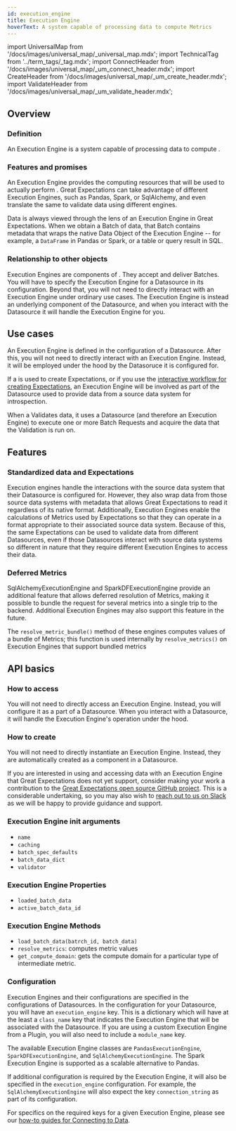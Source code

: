 ```yaml
---
id: execution_engine
title: Execution Engine
hoverText: A system capable of processing data to compute Metrics
---
```

import UniversalMap from '/docs/images/universal_map/_universal_map.mdx';
import TechnicalTag from '../term_tags/_tag.mdx';
import ConnectHeader from '/docs/images/universal_map/_um_connect_header.mdx';
import CreateHeader from '/docs/images/universal_map/_um_create_header.mdx';
import ValidateHeader from '/docs/images/universal_map/_um_validate_header.mdx';


<UniversalMap setup='inactive' connect='active' create='active' validate='active'/> 

## Overview

### Definition

An Execution Engine is a system capable of processing data to compute <TechnicalTag relative="../" tag="metric" text="Metrics" />.

### Features and promises

An Execution Engine provides the computing resources that will be used to actually perform <TechnicalTag relative="../" tag="validation" text="Validation" />. Great Expectations can take advantage of different Execution Engines, such as Pandas, Spark, or SqlAlchemy, and even translate the same <TechnicalTag relative="../" tag="expectation" text="Expectations" /> to validate data using different engines.

Data is always viewed through the lens of an Execution Engine in Great Expectations. When we obtain a <TechnicalTag relative="../" tag="batch" text="Batch" />Batch of data, that Batch contains metadata that wraps the native Data Object of the Execution Engine -- for example, a `DataFrame` in Pandas or Spark, or a table or query result in SQL.

### Relationship to other objects

Execution Engines are components of <TechnicalTag relative="../" tag="datasource" text="Datasources" />.  They accept <TechnicalTag relative="../" tag="batch_request" text="Batch Requests" /> and deliver Batches.  You will have to specify the Execution Engine for a Datasource in its configuration.  Beyond that, you will not need to directly interact with an Execution Engine under ordinary use cases.  The Execution Engine is instead an underlying component of the Datasource, and when you interact with the Datasource it will handle the Execution Engine for you.

## Use cases

<ConnectHeader/>

An Execution Engine is defined in the configuration of a Datasource.  After this, you will not need to directly interact with an Execution Engine.  Instead, it will be employed under the hood by the Datasoruce it is configured for.

<CreateHeader/>

If a <TechnicalTag relative="../" tag="profiler" text="Profiler" /> is used to create Expectations, or if you use the [interactive workflow for creating Expectations](../guides/expectations/how_to_create_and_edit_expectations_with_instant_feedback_from_a_sample_batch_of_data.md), an Execution Engine will be involved as part of the Datasource used to provide data from a source data system for introspection.

<ValidateHeader/>

When a <TechnicalTag relative="../" tag="checkpoint" text="Checkpoint" /> Validates data, it uses a Datasource (and therefore an Execution Engine) to execute one or more Batch Requests and acquire the data that the Validation is run on.

## Features

### Standardized data and Expectations

Execution engines handle the interactions with the source data system that their Datasource is configured for.  However, they also wrap data from those source data systems with metadata that allows Great Expectations to read it regardless of its native format. Additionally, Execution Engines enable the calculations of Metrics used by Expectations so that they can operate in a format appropriate to their associated source data system.  Because of this, the same Expectations can be used to validate data from different Datasources, even if those Datasources interact with source data systems so different in nature that they require different Execution Engines to access their data. 

### Deferred Metrics

SqlAlchemyExecutionEngine and SparkDFExecutionEngine provide an additional feature that allows deferred resolution of Metrics, making it possible to bundle the request for several metrics into a single trip to the backend. Additional Execution Engines may also support this feature in the future.

The `resolve_metric_bundle()` method of these engines computes values of a bundle of Metrics; this function is used internally by `resolve_metrics()` on Execution Engines that support bundled metrics

## API basics

### How to access

You will not need to directly access an Execution Engine.  Instead, you will configure it as a part of a Datasource.  When you interact with a Datasource, it will handle the Execution Engine's operation under the hood.

### How to create

You will not need to directly instantiate an Execution Engine.  Instead, they are automatically created as a component in a Datasource.

If you are interested in using and accessing data with an Execution Engine that Great Expectations does not yet support, consider making your work a contribution to the [Great Expectations open source GitHub project](https://github.com/great-expectations/great_expectations).  This is a considerable undertaking, so you may also wish to [reach out to us on Slack](https://greatexpectations.io/slack) as we will be happy to provide guidance and support.

### Execution Engine init arguments

- `name`
- `caching`
- `batch_spec_defaults`
- `batch_data_dict`
- `validator`

### Execution Engine Properties

- `loaded_batch_data`
- `active_batch_data_id`

### Execution Engine Methods

- `load_batch_data(batrch_id, batch_data)`
- `resolve_metrics`: computes metric values
- `get_compute_domain`: gets the compute domain for a particular type of intermediate metric.

### Configuration

Execution Engines and their configurations are specified in the configurations of Datasources.  In the configuration for your Datasource, you will have an `execution_engine` key.  This is a dictionary which will have at the least a `class_name` key that indicates the Execution Engine that will be associated with the Datasource.  If you are using a custom Execution Engine from a Plugin, you will also need to include a `module_name` key.  

The available Execution Engine classes are `PandasExecutionEngine`, `SparkDFExecutionEngine`, and `SqlAlchemyExecutionEngine`. The Spark Execution Engine is supported as a scalable alternative to Pandas.

If additional configuration is required by the Execution Engine, it will also be specified in the `execution_engine` configuration.  For example, the `SqlAlchemyExecutionEngine` will also expect the key `connection_string` as part of its configuration.

For specifics on the required keys for a given Execution Engine, please see our [how-to guides for Connecting to Data](../guides/connecting_to_your_data/index.md).